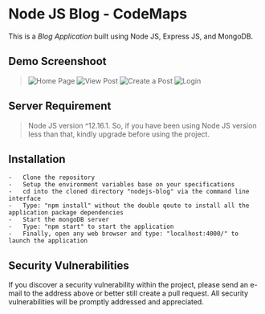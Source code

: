 # Node JS Blog - CodeMaps

This is a _Blog Application_ built using Node JS, Express JS, and MongoDB.

## Demo Screenshoot

> ![Home Page](/public/img/demo/HomePost.png) ![View Post](/public/img/demo/GetPost.png) ![Create a Post](/public/img/demo/POST.png) ![Login](/public/img/demo/Login.png)

## Server Requirement

> Node JS version ^12.16.1. So, if you have been using Node JS version less than that, kindly upgrade before using the project.

## Installation

    -   Clone the repository
    -   Setup the environment variables base on your specifications
    -   cd into the cloned directory "nodejs-blog" via the command line interface
    -   Type: "npm install" without the double qoute to install all the application package dependencies
    -   Start the mongoDB server
    -   Type: "npm start" to start the application
    -   Finally, open any web browser and type: "localhost:4000/" to launch the application

## Security Vulnerabilities

If you discover a security vulnerability within the project, please send an e-mail to the address above or better still create a pull request. All security vulnerabilities will be promptly addressed and appreciated.

